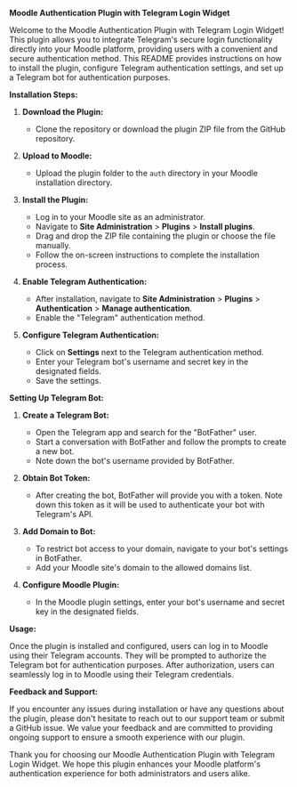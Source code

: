 **Moodle Authentication Plugin with Telegram Login Widget**

Welcome to the Moodle Authentication Plugin with Telegram Login Widget! This plugin allows you to integrate Telegram's secure login functionality directly into your Moodle platform, providing users with a convenient and secure authentication method. This README provides instructions on how to install the plugin, configure Telegram authentication settings, and set up a Telegram bot for authentication purposes.

**Installation Steps:**

1. **Download the Plugin:**

   - Clone the repository or download the plugin ZIP file from the GitHub repository.

2. **Upload to Moodle:**

   - Upload the plugin folder to the `auth` directory in your Moodle installation directory.

3. **Install the Plugin:**

   - Log in to your Moodle site as an administrator.
   - Navigate to **Site Administration** > **Plugins** > **Install plugins**.
   - Drag and drop the ZIP file containing the plugin or choose the file manually.
   - Follow the on-screen instructions to complete the installation process.

4. **Enable Telegram Authentication:**

   - After installation, navigate to **Site Administration** > **Plugins** > **Authentication** > **Manage authentication**.
   - Enable the "Telegram" authentication method.

5. **Configure Telegram Authentication:**

   - Click on **Settings** next to the Telegram authentication method.
   - Enter your Telegram bot's username and secret key in the designated fields.
   - Save the settings.

**Setting Up Telegram Bot:**

1. **Create a Telegram Bot:**

   - Open the Telegram app and search for the "BotFather" user.
   - Start a conversation with BotFather and follow the prompts to create a new bot.
   - Note down the bot's username provided by BotFather.

2. **Obtain Bot Token:**

   - After creating the bot, BotFather will provide you with a token. Note down this token as it will be used to authenticate your bot with Telegram's API.

3. **Add Domain to Bot:**

   - To restrict bot access to your domain, navigate to your bot's settings in BotFather.
   - Add your Moodle site's domain to the allowed domains list.

4. **Configure Moodle Plugin:**

   - In the Moodle plugin settings, enter your bot's username and secret key in the designated fields.

**Usage:**

Once the plugin is installed and configured, users can log in to Moodle using their Telegram accounts. They will be prompted to authorize the Telegram bot for authentication purposes. After authorization, users can seamlessly log in to Moodle using their Telegram credentials.

**Feedback and Support:**

If you encounter any issues during installation or have any questions about the plugin, please don't hesitate to reach out to our support team or submit a GitHub issue. We value your feedback and are committed to providing ongoing support to ensure a smooth experience with our plugin.

Thank you for choosing our Moodle Authentication Plugin with Telegram Login Widget. We hope this plugin enhances your Moodle platform's authentication experience for both administrators and users alike.

